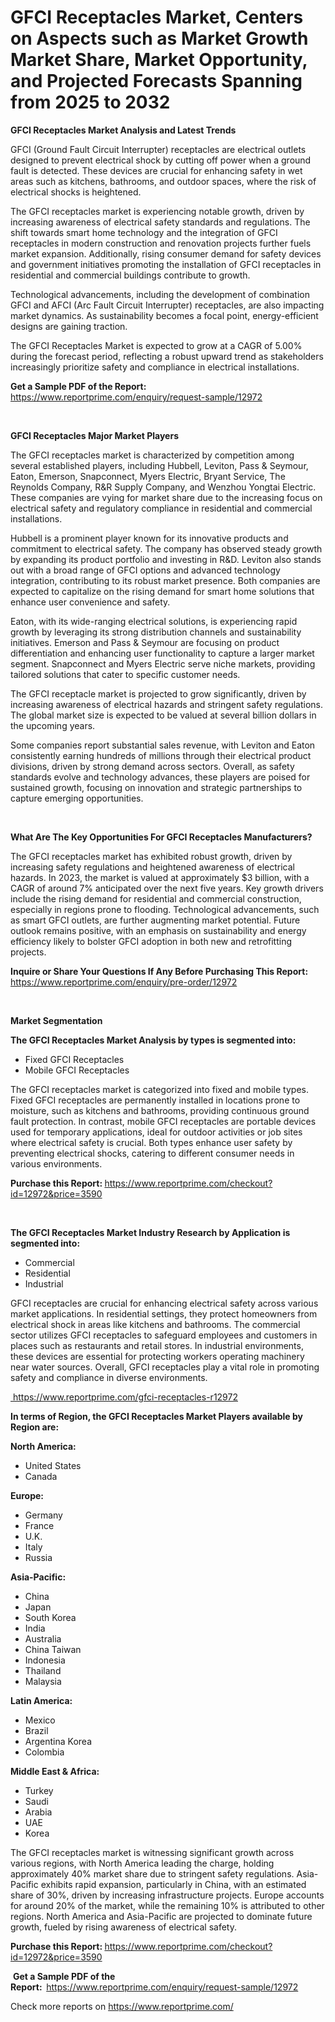 <p><h1>GFCI Receptacles Market, Centers on Aspects such as Market Growth Market Share, Market Opportunity, and Projected Forecasts Spanning from 2025 to 2032</h1></p><p><strong>GFCI Receptacles Market Analysis and Latest Trends</strong></p>
<p><p>GFCI (Ground Fault Circuit Interrupter) receptacles are electrical outlets designed to prevent electrical shock by cutting off power when a ground fault is detected. These devices are crucial for enhancing safety in wet areas such as kitchens, bathrooms, and outdoor spaces, where the risk of electrical shocks is heightened. </p><p>The GFCI receptacles market is experiencing notable growth, driven by increasing awareness of electrical safety standards and regulations. The shift towards smart home technology and the integration of GFCI receptacles in modern construction and renovation projects further fuels market expansion. Additionally, rising consumer demand for safety devices and government initiatives promoting the installation of GFCI receptacles in residential and commercial buildings contribute to growth.</p><p>Technological advancements, including the development of combination GFCI and AFCI (Arc Fault Circuit Interrupter) receptacles, are also impacting market dynamics. As sustainability becomes a focal point, energy-efficient designs are gaining traction. </p><p>The GFCI Receptacles Market is expected to grow at a CAGR of 5.00% during the forecast period, reflecting a robust upward trend as stakeholders increasingly prioritize safety and compliance in electrical installations.</p></p>
<p><strong>Get a Sample PDF of the Report:&nbsp;</strong> <a href="https://www.reportprime.com/enquiry/request-sample/12972?utm_campaign=2773&utm_medium=2&utm_source=Github&utm_content=ia&utm_term=19032025&utm_id=gfci-receptacles">https://www.reportprime.com/enquiry/request-sample/12972</a></p>
<p>&nbsp;</p>
<p><strong>GFCI Receptacles Major Market Players</strong></p>
<p><p>The GFCI receptacles market is characterized by competition among several established players, including Hubbell, Leviton, Pass & Seymour, Eaton, Emerson, Snapconnect, Myers Electric, Bryant Service, The Reynolds Company, R&R Supply Company, and Wenzhou Yongtai Electric. These companies are vying for market share due to the increasing focus on electrical safety and regulatory compliance in residential and commercial installations.</p><p>Hubbell is a prominent player known for its innovative products and commitment to electrical safety. The company has observed steady growth by expanding its product portfolio and investing in R&D. Leviton also stands out with a broad range of GFCI options and advanced technology integration, contributing to its robust market presence. Both companies are expected to capitalize on the rising demand for smart home solutions that enhance user convenience and safety.</p><p>Eaton, with its wide-ranging electrical solutions, is experiencing rapid growth by leveraging its strong distribution channels and sustainability initiatives. Emerson and Pass & Seymour are focusing on product differentiation and enhancing user functionality to capture a larger market segment. Snapconnect and Myers Electric serve niche markets, providing tailored solutions that cater to specific customer needs.</p><p>The GFCI receptacle market is projected to grow significantly, driven by increasing awareness of electrical hazards and stringent safety regulations. The global market size is expected to be valued at several billion dollars in the upcoming years.</p><p>Some companies report substantial sales revenue, with Leviton and Eaton consistently earning hundreds of millions through their electrical product divisions, driven by strong demand across sectors. Overall, as safety standards evolve and technology advances, these players are poised for sustained growth, focusing on innovation and strategic partnerships to capture emerging opportunities.</p></p>
<p>&nbsp;</p>
<p><strong>What Are The Key Opportunities For GFCI Receptacles Manufacturers?</strong></p>
<p><p>The GFCI receptacles market has exhibited robust growth, driven by increasing safety regulations and heightened awareness of electrical hazards. In 2023, the market is valued at approximately $3 billion, with a CAGR of around 7% anticipated over the next five years. Key growth drivers include the rising demand for residential and commercial construction, especially in regions prone to flooding. Technological advancements, such as smart GFCI outlets, are further augmenting market potential. Future outlook remains positive, with an emphasis on sustainability and energy efficiency likely to bolster GFCI adoption in both new and retrofitting projects.</p></p>
<p><strong>Inquire or Share Your Questions If Any Before Purchasing This Report:</strong> <a href="https://www.reportprime.com/enquiry/pre-order/12972?utm_campaign=2773&utm_medium=2&utm_source=Github&utm_content=ia&utm_term=19032025&utm_id=gfci-receptacles">https://www.reportprime.com/enquiry/pre-order/12972</a></p>
<p>&nbsp;</p>
<p><strong>Market Segmentation</strong></p>
<p><strong>The GFCI Receptacles Market Analysis by types is segmented into:</strong></p>
<p><ul><li>Fixed GFCI Receptacles</li><li>Mobile GFCI Receptacles</li></ul></p>
<p><p>The GFCI receptacles market is categorized into fixed and mobile types. Fixed GFCI receptacles are permanently installed in locations prone to moisture, such as kitchens and bathrooms, providing continuous ground fault protection. In contrast, mobile GFCI receptacles are portable devices used for temporary applications, ideal for outdoor activities or job sites where electrical safety is crucial. Both types enhance user safety by preventing electrical shocks, catering to different consumer needs in various environments.</p></p>
<p><strong>Purchase this Report:&nbsp;</strong><a href="https://www.reportprime.com/checkout?id=12972&price=3590&utm_campaign=2773&utm_medium=2&utm_source=Github&utm_content=ia&utm_term=19032025&utm_id=gfci-receptacles">https://www.reportprime.com/checkout?id=12972&price=3590</a></p>
<p>&nbsp;</p>
<p><strong>The GFCI Receptacles Market Industry Research by Application is segmented into:</strong></p>
<p><ul><li>Commercial</li><li>Residential</li><li>Industrial</li></ul></p>
<p><p>GFCI receptacles are crucial for enhancing electrical safety across various market applications. In residential settings, they protect homeowners from electrical shock in areas like kitchens and bathrooms. The commercial sector utilizes GFCI receptacles to safeguard employees and customers in places such as restaurants and retail stores. In industrial environments, these devices are essential for protecting workers operating machinery near water sources. Overall, GFCI receptacles play a vital role in promoting safety and compliance in diverse environments.</p></p>
<p><a href="https://www.reportprime.com/gfci-receptacles-r12972?utm_campaign=2773&utm_medium=2&utm_source=Github&utm_content=ia&utm_term=19032025&utm_id=gfci-receptacles">&nbsp;https://www.reportprime.com/gfci-receptacles-r12972</a></p>
<p><strong>In terms of Region, the GFCI Receptacles Market Players available by Region are:</strong></p>
<p>
    <p> <strong> North America: </strong>
        <ul>
            <li>United States</li>
            <li>Canada</li>
        </ul>
        </p> 
    <p> <strong> Europe: </strong>
        <ul>
            <li>Germany</li>
            <li>France</li>
            <li>U.K.</li>
            <li>Italy</li>
            <li>Russia</li>
        </ul>
        </p> 
    <p> <strong> Asia-Pacific: </strong>
        <ul>
            <li>China</li>
            <li>Japan</li>
            <li>South Korea</li>
            <li>India</li>
            <li>Australia</li>
            <li>China Taiwan</li>
            <li>Indonesia</li>
            <li>Thailand</li>
            <li>Malaysia</li>
        </ul>
        </p> 
    <p> <strong> Latin America: </strong>
        <ul>
            <li>Mexico</li>
            <li>Brazil</li>
            <li>Argentina Korea</li>
            <li>Colombia</li>
        </ul>
        </p> 
    <p> <strong> Middle East & Africa: </strong>
        <ul>
            <li>Turkey</li>
            <li>Saudi</li>
            <li>Arabia</li>
            <li>UAE</li>
            <li>Korea</li>
        </ul>
    </p>
    </p>
<p><p>The GFCI receptacles market is witnessing significant growth across various regions, with North America leading the charge, holding approximately 40% market share due to stringent safety regulations. Asia-Pacific exhibits rapid expansion, particularly in China, with an estimated share of 30%, driven by increasing infrastructure projects. Europe accounts for around 20% of the market, while the remaining 10% is attributed to other regions. North America and Asia-Pacific are projected to dominate future growth, fueled by rising awareness of electrical safety.</p></p>
<p><strong>Purchase this Report: </strong><a href="https://www.reportprime.com/checkout?id=12972&price=3590&utm_campaign=2773&utm_medium=2&utm_source=Github&utm_content=ia&utm_term=19032025&utm_id=gfci-receptacles">https://www.reportprime.com/checkout?id=12972&price=3590</a></p>
<p>&nbsp;<strong>Get a Sample PDF of the Report:&nbsp;&nbsp;</strong><a href="https://www.reportprime.com/enquiry/request-sample/12972?utm_campaign=2773&utm_medium=2&utm_source=Github&utm_content=ia&utm_term=19032025&utm_id=gfci-receptacles">https://www.reportprime.com/enquiry/request-sample/12972</a></p>
<p><strong></strong></p>
<p>Check more reports on <a href="https://www.reportprime.com/?utm_campaign=2773&utm_medium=2&utm_source=Github&utm_content=ia&utm_term=19032025&utm_id=gfci-receptacles">https://www.reportprime.com/</a></p>